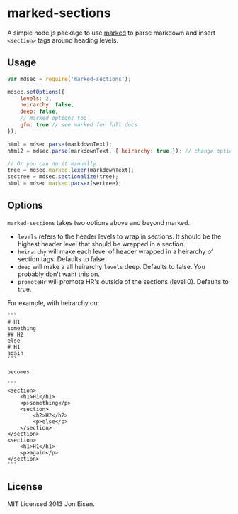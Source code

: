 # marked-sections

A simple node.js package to use [marked](https://github.com/chjj/marked) to parse markdown and insert `<section>` tags around heading levels.

## Usage

```javascript
var mdsec = require('marked-sections');

mdsec.setOptions({
	levels: 2,
	heirarchy: false,
	deep: false,
	// marked options too
	gfm: true // see marked for full docs
});

html = mdsec.parse(markdownText);
html2 = mdsec.parse(markdownText, { heirarchy: true }); // change options

// Or you can do it manually
tree = mdsec.marked.lexer(markdownText);
sectree = mdsec.sectionalize(tree);
html = mdsec.marked.parser(sectree);
```

## Options

`marked-sections` takes two options above and beyond marked.

- `levels` refers to the header levels to wrap in sections. It should be the highest header level that should be wrapped in a section.
- `heirarchy` will make each level of header wrapped in a heirarchy of section tags. Defaults to false.
- `deep` will make a all heirarchy `levels` deep. Defaults to false. You probably don't want this on.
- `promoteHr` will promote HR's outside of the sections (level 0). Defaults to true.

For example, with heirarchy on:

	```
	# H1
	something
	## H2
	else
	# H1
	again
	```

	becomes

	```
	<section>
		<h1>H1</h1>
		<p>something</p>
		<section>
			<h2>H2</h2>
			<p>else</p>
		</section>
	</section>
	<section>
		<h1>H1</h1>
		<p>again</p>
	</section>
	```

## License

MIT Licensed 2013 Jon Eisen.
